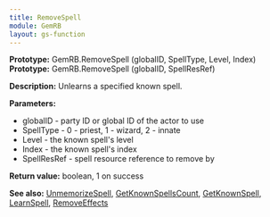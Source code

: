 ```yaml
---
title: RemoveSpell
module: GemRB
layout: gs-function
---
```


**Prototype:** GemRB.RemoveSpell (globalID, SpellType, Level, Index)
**Prototype:** GemRB.RemoveSpell (globalID, SpellResRef)

**Description:** Unlearns a specified known spell.

**Parameters:**
  * globalID  - party ID or global ID of the actor to use
  * SpellType - 0 - priest, 1 - wizard, 2 - innate
  * Level     - the known spell's level
  * Index     - the known spell's index
  * SpellResRef - spell resource reference to remove by

**Return value:** boolean, 1 on success

**See also:** [UnmemorizeSpell](UnmemorizeSpell.md), [GetKnownSpellsCount](GetKnownSpellsCount.md), [GetKnownSpell](GetKnownSpell.md), [LearnSpell](LearnSpell.md), [RemoveEffects](RemoveEffects.md)

